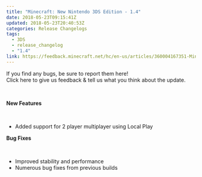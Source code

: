 ```yaml
---
title: "Minecraft: New Nintendo 3DS Edition - 1.4"
date: 2018-05-23T09:15:41Z
updated: 2018-05-23T20:40:53Z
categories: Release Changelogs
tags:
  - 3DS
  - release_changelog
  - "1.4"
link: https://feedback.minecraft.net/hc/en-us/articles/360004167351-Minecraft-New-Nintendo-3DS-Edition-1-4
---
```


If you find any bugs, be sure to report them here!  
Click here to give us feedback & tell us what you think about the update.

 

**New Features**

 

- Added support for 2 player multiplayer using Local Play

**Bug Fixes**

 

- Improved stability and performance
- Numerous bug fixes from previous builds
